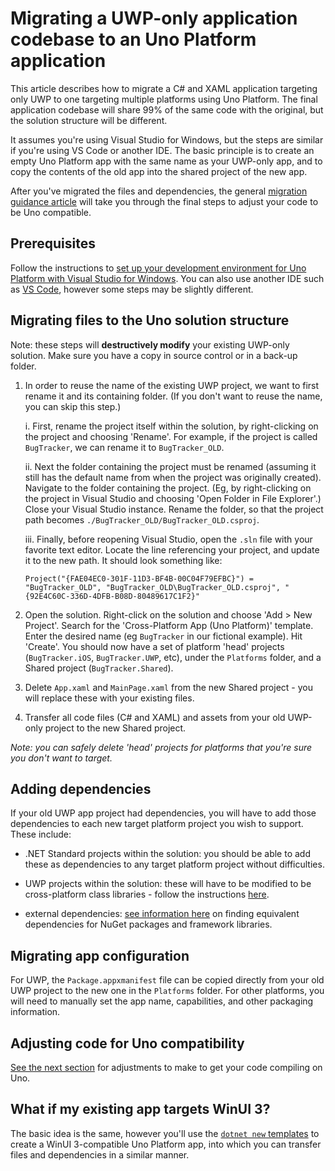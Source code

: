 # Migrating a UWP-only application codebase to an Uno Platform application

This article describes how to migrate a C# and XAML application targeting only UWP to one targeting multiple platforms using Uno Platform. The final application codebase will share 99% of the same code with the original, but the solution structure will be different.

It assumes you're using Visual Studio for Windows, but the steps are similar if you're using VS Code or another IDE. The basic principle is to create an empty Uno Platform app with the same name as your UWP-only app, and to copy the contents of the old app into the shared project of the new app.

After you've migrated the files and dependencies, the general [migration guidance article](migrating-guidance.md) will take you through the final steps to adjust your code to be Uno compatible.

## Prerequisites

Follow the instructions to [set up your development environment for Uno Platform with Visual Studio for Windows](get-started-vs.md). You can also use another IDE such as [VS Code](get-started-vscode.md), however some steps may be slightly different.

## Migrating files to the Uno solution structure

Note: these steps will **destructively modify** your existing UWP-only solution. Make sure you have a copy in source control or in a back-up folder.

1. In order to reuse the name of the existing UWP project, we want to first rename it and its containing folder. (If you don't want to reuse the name, you can skip this step.)

    i. First, rename the project itself within the solution, by right-clicking on the project and choosing 'Rename'. For example, if the project is called `BugTracker`, we can rename it to `BugTracker_OLD`.

    ii. Next the folder containing the project must be renamed (assuming it still has the default name from when the project was originally created). Navigate to the folder containing the project. (Eg, by right-clicking on the project in Visual Studio and choosing 'Open Folder in File Explorer'.) Close your Visual Studio instance. Rename the folder, so that the project path becomes `./BugTracker_OLD/BugTracker_OLD.csproj`.

    iii. Finally, before reopening Visual Studio, open the `.sln` file with your favorite text editor. Locate the line referencing your project, and update it to the new path. It should look something like:

	```
	Project("{FAE04EC0-301F-11D3-BF4B-00C04F79EFBC}") = "BugTracker_OLD", "BugTracker_OLD\BugTracker_OLD.csproj", "{92E4C60C-336D-4DFB-B08D-80489617C1F2}"
	```

2. Open the solution. Right-click on the solution and choose 'Add > New Project'. Search for the 'Cross-Platform App (Uno Platform)' template. Enter the desired name (eg `BugTracker` in our fictional example). Hit 'Create'. You should now have a set of platform 'head' projects (`BugTracker.iOS`, `BugTracker.UWP`, etc), under the `Platforms` folder, and a Shared project (`BugTracker.Shared`). 

3. Delete `App.xaml` and `MainPage.xaml` from the new Shared project - you will replace these with your existing files.

4. Transfer all code files (C# and XAML) and assets from your old UWP-only project to the new Shared project.  

*Note: you can safely delete 'head' projects for platforms that you're sure you don't want to target.*

## Adding dependencies

If your old UWP app project had dependencies, you will have to add those dependencies to each new target platform project you wish to support. These include:

 - .NET Standard projects within the solution: you should be able to add these as dependencies to any target platform project without difficulties.

 - UWP projects within the solution: these will have to be modified to be cross-platform class libraries - follow the instructions [here](migrating-libraries.md).

 - external dependencies: [see information here](migrating-before-you-start.md) on finding equivalent dependencies for NuGet packages and framework libraries.

## Migrating app configuration

For UWP, the `Package.appxmanifest` file can be copied directly from your old UWP project to the new one in the `Platforms` folder. For other platforms, you will need to manually set the app name, capabilities, and other packaging information.

## Adjusting code for Uno compatibility

[See the next section](migrating-guidance.md) for adjustments to make to get your code compiling on Uno.

## What if my existing app targets WinUI 3?

The basic idea is the same, however you'll use the [`dotnet new` templates](get-started-dotnet-new.md) to create a WinUI 3-compatible Uno Platform app, into which you can transfer files and dependencies in a similar manner.